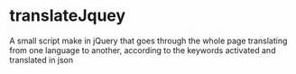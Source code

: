 # translateJquey
A small script make in jQuery that goes through the whole page translating from one language to another, according to the keywords activated and translated in json
